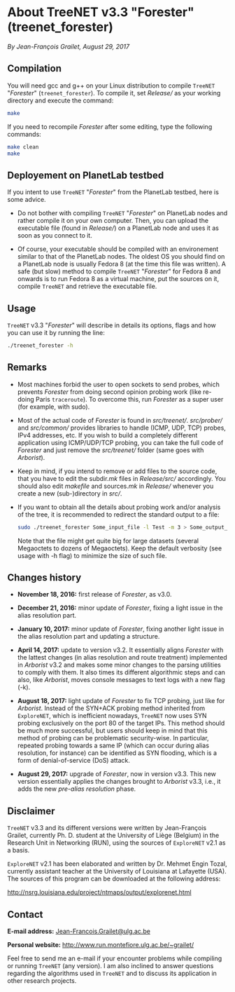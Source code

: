 # About TreeNET v3.3 "Forester" (treenet_forester)

*By Jean-François Grailet, August 29, 2017*

## Compilation

You will need gcc and g++ on your Linux distribution to compile `TreeNET` "*Forester*" (`treenet_forester`). To compile it, set *Release/* as your working directory and execute the command:

```sh
make
```

If you need to recompile *Forester* after some editing, type the following commands:

```sh
make clean
make
```

## Deployement on PlanetLab testbed

If you intent to use `TreeNET` "*Forester*" from the PlanetLab testbed, here is some advice.

* Do not bother with compiling `TreeNET` "*Forester*" on PlanetLab nodes and rather compile it on your own computer. Then, you can upload the executable file (found in *Release/*) on a PlanetLab node and uses it as soon as you connect to it.

* Of course, your executable should be compiled with an environement similar to that of the PlanetLab nodes. The oldest OS you should find on a PlanetLab node is usually Fedora 8 (at the time this file was written). A safe (but slow) method to compile `TreeNET` "*Forester*" for Fedora 8 and onwards is to run Fedora 8 as a virtual machine, put the sources on it, compile `TreeNET` and retrieve the executable file.

## Usage

`TreeNET` v3.3 "*Forester*" will describe in details its options, flags and how you can use it by running the line:

```sh
./treenet_forester -h
```

## Remarks

* Most machines forbid the user to open sockets to send probes, which prevents *Forester* from doing second opinion probing work (like re-doing Paris `traceroute`). To overcome this, run *Forester* as a super user (for example, with sudo).

* Most of the actual code of *Forester* is found in *src/treenet/*. *src/prober/* and *src/common/* provides libraries to handle (ICMP, UDP, TCP) probes, IPv4 addresses, etc. If you wish to build a completely different application using ICMP/UDP/TCP probing, you can take the full code of *Forester* and just remove the *src/treenet/* folder (same goes with *Arborist*).

* Keep in mind, if you intend to remove or add files to the source code, that you have to edit the subdir.*mk* files in *Release/src/* accordingly. You should also edit *makefile* and sources.*mk* in *Release/* whenever you create a new (sub-)directory in *src/*.
  
* If you want to obtain all the details about probing work and/or analysis of the tree, it is recommended to redirect the standard output to a file:
  
  ```sh
  sudo ./treenet_forester Some_input_file -l Test -m 3 > Some_output_file.txt
  ```
  
  Note that the file might get quite big for large datasets (several Megaoctets to dozens of Megaoctets). Keep the default verbosity (see usage with -h flag) to minimize the size of such file.

## Changes history

* **November 18, 2016:** first release of *Forester*, as v3.0.

* **December 21, 2016:** minor update of *Forester*, fixing a light issue in the alias resolution part.

* **January 10, 2017:** minor update of *Forester*, fixing another light issue in the alias resolution part and updating a structure.

* **April 14, 2017:** update to version v3.2. It essentially aligns *Forester* with the lattest changes (in alias resolution and route treatment) implemented in *Arborist* v3.2 and makes some minor changes to the parsing utilities to comply with them. It also times its different algorithmic steps and can also, like *Arborist*, moves console messages to text logs with a new flag (-k).

* **August 18, 2017:** light update of *Forester* to fix TCP probing, just like for *Arborist*. Instead of the SYN+ACK probing method inherited from `ExploreNET`, which is inefficient nowadays, `TreeNET` now uses SYN probing exclusively on the port 80 of the target IPs. This method should be much more successful, but users should keep in mind that this method of probing can be problematic security-wise. In particular, repeated probing towards a same IP (which can occur during alias resolution, for instance) can be identified as SYN flooding, which is a form of denial-of-service (DoS) attack.

* **August 29, 2017:** upgrade of *Forester*, now in version v3.3. This new version essentially applies the changes brought to *Arborist* v3.3, i.e., it adds the new *pre-alias resolution* phase.

## Disclaimer

`TreeNET` v3.3 and its different versions were written by Jean-François Grailet, currently Ph. D. student at the University of Liège (Belgium) in the Research Unit in Networking (RUN), using the sources of `ExploreNET` v2.1 as a basis.

`ExploreNET` v2.1 has been elaborated and written by Dr. Mehmet Engin Tozal, currently assistant teacher at the University of Louisiana at Lafayette (USA). The sources of this program can be downloaded at the following address:

http://nsrg.louisiana.edu/project/ntmaps/output/explorenet.html

## Contact

**E-mail address:** Jean-Francois.Grailet@ulg.ac.be

**Personal website:** http://www.run.montefiore.ulg.ac.be/~grailet/

Feel free to send me an e-mail if your encounter problems while compiling or running `TreeNET` (any version). I am also inclined to answer questions regarding the algorithms used in `TreeNET` and to discuss its application in other research projects.
